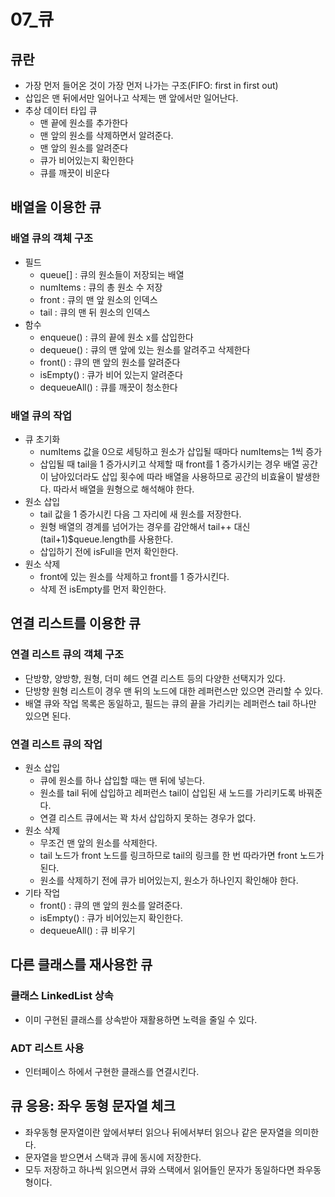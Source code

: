 # 07_큐

## 큐란

- 가장 먼저 들어온 것이 가장 먼저 나가는 구조(FIFO: first in first out)
- 삽입은 맨 뒤에서만 일어나고 삭제는 맨 앞에서만 일어난다. 
- 추상 데이터 타입 큐
  - 맨 끝에 원소를 추가한다
  - 맨 앞의 원소를 삭제하면서 알려준다.
  - 맨 앞의 원소를 알려준다
  - 큐가 비어있는지 확인한다
  - 큐를 깨끗이 비운다



## 배열을 이용한 큐

### 배열 큐의 객체 구조

- 필드
  - queue[] : 큐의 원소들이 저장되는 배열
  - numItems : 큐의 총 원소 수 저장
  - front : 큐의 맨 앞 원소의 인덱스
  - tail : 큐의 맨 뒤 원소의 인덱스
- 함수
  - enqueue() : 큐의 끝에 원소 x를 삽입한다
  - dequeue() : 큐의 맨 앞에 있는 원소를 알려주고 삭제한다
  - front() : 큐의 맨 앞의 원소를 알려준다
  - isEmpty() : 큐가 비어 있는지 알려준다
  - dequeueAll() : 큐를 깨끗이 청소한다

### 배열 큐의 작업

- 큐 초기화
  - numItems 값을 0으로 세팅하고 원소가 삽입될 때마다 numItems는 1씩 증가
  - 삽입될 때 tail을 1 증가시키고 삭제할 때 front를 1 증가시키는 경우 배열 공간이 남아있더라도 삽입 횟수에 따라 배열을 사용하므로 공간의 비효율이 발생한다. 따라서 배열을 원형으로 해석해야 한다.
- 원소 삽입
  - tail 값을 1 증가시킨 다음 그 자리에 새 원소를 저장한다.
  - 원형 배열의 경계를 넘어가는 경우를 감안해서 tail++ 대신 (tail+1)$queue.length를 사용한다.
  - 삽입하기 전에 isFull을 먼저 확인한다. 
- 원소 삭제
  - front에 있는 원소를 삭제하고 front를 1 증가시킨다.
  - 삭제 전 isEmpty를 먼저 확인한다.



## 연결 리스트를 이용한 큐

### 연결 리스트 큐의 객체 구조

- 단방향, 양방향, 원형, 더미 헤드 연결 리스트 등의 다양한 선택지가 있다.
- 단방향 원형 리스트이 경우 맨 뒤의 노드에 대한 레퍼런스만 있으면 관리할 수 있다. 
- 배열 큐와 작업 목록은 동일하고, 필드는 큐의 끝을 가리키는 레퍼런스 tail 하나만 있으면 된다. 

### 연결 리스트 큐의 작업

- 원소 삽입
  - 큐에 원소를 하나 삽입할 때는 맨 뒤에 넣는다. 
  - 원소를 tail 뒤에 삽입하고 레퍼런스 tail이 삽입된 새 노드를 가리키도록 바꿔준다. 
  - 연결 리스트 큐에서는 꽉 차서 삽입하지 못하는 경우가 없다. 
- 원소 삭제
  - 무조건 맨 앞의 원소를 삭제한다. 
  - tail 노드가 front 노드를 링크하므로 tail의 링크를 한 번 따라가면 front 노드가 된다. 
  - 원소를 삭제하기 전에 큐가 비어있는지, 원소가 하나인지 확인해야 한다. 
- 기타 작업
  - front() : 큐의 맨 앞의 원소를 알려준다. 
  - isEmpty() : 큐가 비어있는지 확인한다.
  - dequeueAll() : 큐 비우기



## 다른 클래스를 재사용한 큐

### 클래스 LinkedList 상속

- 이미 구현된 클래스를 상속받아 재활용하면 노력을 줄일 수 있다. 

### ADT 리스트 사용

- 인터페이스 하에서 구현한 클래스를 연결시킨다. 



## 큐 응용: 좌우 동형 문자열 체크

- 좌우동형 문자열이란 앞에서부터 읽으나 뒤에서부터 읽으나 같은 문자열을 의미한다. 
- 문자열을 받으면서 스택과 큐에 동시에 저장한다. 
- 모두 저장하고 하나씩 읽으면서 큐와 스택에서 읽어들인 문자가 동일하다면 좌우동형이다. 
